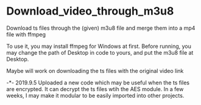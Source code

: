 # Download_video_through_m3u8
Download ts files through the (given) m3u8 file and merge them into a mp4 file with ffmpeg

To use it, you may install ffmpeg for Windows at first. Before running, you may change the path of Desktop in code to yours, and put the m3u8 file at Desktop.

Maybe will work on downloading the ts files with the original video link

-*- 2019.9.5 Uploaded a new code which may be useful when the ts files are encrypted. It can decrypt the ts files wtih the AES module. In a few weeks, I may make it modular to be easily imported into other projects.
